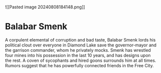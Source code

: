 
![[Pasted image 20240808184148.png]]
# Balabar Smenk

A corpulent elemental of corruption and bad taste, Balabar Smenk lords his political clout over everyone in Diamond Lake save the governor-mayor and the garrison commander, whom he privately mocks. Smenk has wrestled four mines into his possession in the last 10 years, and has designs upon the rest. A coven of sycophants and hired goons surrounds him at all times. Rumors suggest that he has powerfully connected friends in the Free City.
